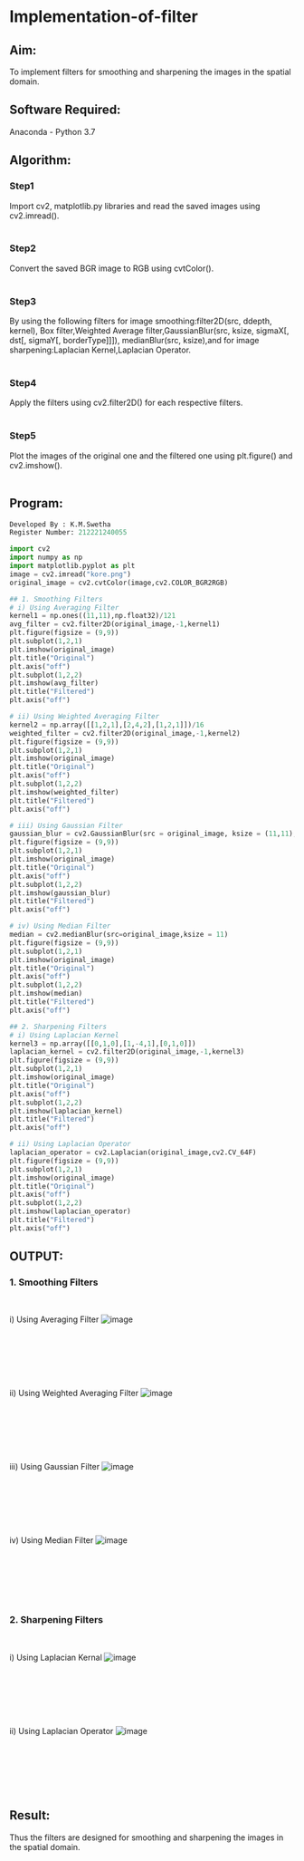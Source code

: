 # Implementation-of-filter
## Aim:
To implement filters for smoothing and sharpening the images in the spatial domain.

## Software Required:
Anaconda - Python 3.7

## Algorithm:
### Step1
Import cv2, matplotlib.py libraries and read the saved images using cv2.imread().
</br>
</br> 

### Step2
Convert the saved BGR image to RGB using cvtColor().
</br>
</br> 

### Step3
By using the following filters for image smoothing:filter2D(src, ddepth, kernel), Box filter,Weighted Average filter,GaussianBlur(src, ksize, sigmaX[, dst[, sigmaY[, borderType]]]), medianBlur(src, ksize),and for image sharpening:Laplacian Kernel,Laplacian Operator.
</br>
</br> 

### Step4
Apply the filters using cv2.filter2D() for each respective filters.
</br>
</br> 

### Step5
Plot the images of the original one and the filtered one using plt.figure() and cv2.imshow().
</br>
</br> 

## Program:
```python
Developed By : K.M.Swetha
Register Number: 212221240055

import cv2
import numpy as np
import matplotlib.pyplot as plt
image = cv2.imread("kore.png")
original_image = cv2.cvtColor(image,cv2.COLOR_BGR2RGB)

## 1. Smoothing Filters
# i) Using Averaging Filter
kernel1 = np.ones((11,11),np.float32)/121
avg_filter = cv2.filter2D(original_image,-1,kernel1)
plt.figure(figsize = (9,9))
plt.subplot(1,2,1)
plt.imshow(original_image)
plt.title("Original")
plt.axis("off")
plt.subplot(1,2,2)
plt.imshow(avg_filter)
plt.title("Filtered")
plt.axis("off")

# ii) Using Weighted Averaging Filter
kernel2 = np.array([[1,2,1],[2,4,2],[1,2,1]])/16
weighted_filter = cv2.filter2D(original_image,-1,kernel2)
plt.figure(figsize = (9,9))
plt.subplot(1,2,1)
plt.imshow(original_image)
plt.title("Original")
plt.axis("off")
plt.subplot(1,2,2)
plt.imshow(weighted_filter)
plt.title("Filtered")
plt.axis("off")

# iii) Using Gaussian Filter
gaussian_blur = cv2.GaussianBlur(src = original_image, ksize = (11,11), sigmaX=0, sigmaY=0)
plt.figure(figsize = (9,9))
plt.subplot(1,2,1)
plt.imshow(original_image)
plt.title("Original")
plt.axis("off")
plt.subplot(1,2,2)
plt.imshow(gaussian_blur)
plt.title("Filtered")
plt.axis("off")

# iv) Using Median Filter
median = cv2.medianBlur(src=original_image,ksize = 11)
plt.figure(figsize = (9,9))
plt.subplot(1,2,1)
plt.imshow(original_image)
plt.title("Original")
plt.axis("off")
plt.subplot(1,2,2)
plt.imshow(median)
plt.title("Filtered")
plt.axis("off")

## 2. Sharpening Filters
# i) Using Laplacian Kernel
kernel3 = np.array([[0,1,0],[1,-4,1],[0,1,0]])
laplacian_kernel = cv2.filter2D(original_image,-1,kernel3)
plt.figure(figsize = (9,9))
plt.subplot(1,2,1)
plt.imshow(original_image)
plt.title("Original")
plt.axis("off")
plt.subplot(1,2,2)
plt.imshow(laplacian_kernel)
plt.title("Filtered")
plt.axis("off")

# ii) Using Laplacian Operator
laplacian_operator = cv2.Laplacian(original_image,cv2.CV_64F)
plt.figure(figsize = (9,9))
plt.subplot(1,2,1)
plt.imshow(original_image)
plt.title("Original")
plt.axis("off")
plt.subplot(1,2,2)
plt.imshow(laplacian_operator)
plt.title("Filtered")
plt.axis("off")
```
## OUTPUT:
### 1. Smoothing Filters
</br>

i) Using Averaging Filter
![image](https://github.com/swethamohanraj/Implementation-of-filter/assets/94228215/b89e35b9-297b-4673-93c0-3a5beba7e0e4)

</br>
</br>
</br>
</br>
</br>

ii) Using Weighted Averaging Filter
![image](https://github.com/swethamohanraj/Implementation-of-filter/assets/94228215/8cf8a439-3759-45b8-b5af-5b845cc237bd)

</br>
</br>
</br>
</br>
</br>

iii) Using Gaussian Filter
![image](https://github.com/swethamohanraj/Implementation-of-filter/assets/94228215/bc73e315-b6e0-49f4-947b-1d33e1db9be6)

</br>
</br>
</br>
</br>
</br>

iv) Using Median Filter
![image](https://github.com/swethamohanraj/Implementation-of-filter/assets/94228215/ce3aa1ce-3a68-4c90-ab90-9db1395a90e5)

</br>
</br>
</br>
</br>
</br>

### 2. Sharpening Filters
</br>

i) Using Laplacian Kernal
![image](https://github.com/swethamohanraj/Implementation-of-filter/assets/94228215/f80083c2-2642-46c6-b3b3-da6828dcdb72)

</br>
</br>
</br>
</br>
</br>

ii) Using Laplacian Operator
![image](https://github.com/swethamohanraj/Implementation-of-filter/assets/94228215/0df61c4a-4be9-4836-ac8f-c339b878df75)


</br>
</br>
</br>
</br>
</br>

## Result:
Thus the filters are designed for smoothing and sharpening the images in the spatial domain.
